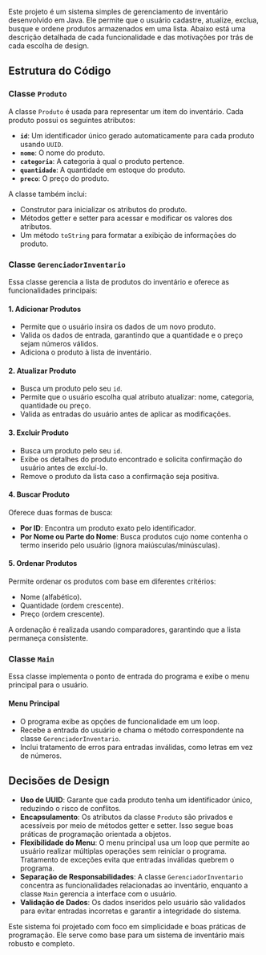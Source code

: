 <section>
    <p>Este projeto é um sistema simples de gerenciamento de inventário desenvolvido em Java. Ele permite que o usuário cadastre, atualize, exclua, busque e ordene produtos armazenados em uma lista. Abaixo está uma descrição detalhada de cada funcionalidade e das motivações por trás de cada escolha de design.</p>
</section>

<section>
    <h2>Estrutura do Código</h2>
    <article>
        <h3>Classe <code>Produto</code></h3>
        <p>A classe <code>Produto</code> é usada para representar um item do inventário. Cada produto possui os seguintes atributos:</p>
        <ul>
            <li><strong><code>id</code></strong>: Um identificador único gerado automaticamente para cada produto usando <code>UUID</code>.</li>
            <li><strong><code>nome</code></strong>: O nome do produto.</li>
            <li><strong><code>categoria</code></strong>: A categoria à qual o produto pertence.</li>
            <li><strong><code>quantidade</code></strong>: A quantidade em estoque do produto.</li>
            <li><strong><code>preco</code></strong>: O preço do produto.</li>
        </ul>
        <p>A classe também inclui:</p>
        <ul>
            <li>Construtor para inicializar os atributos do produto.</li>
            <li>Métodos getter e setter para acessar e modificar os valores dos atributos.</li>
            <li>Um método <code>toString</code> para formatar a exibição de informações do produto.</li>
        </ul>
    </article>

  <article>
        <h3>Classe <code>GerenciadorInventario</code></h3>
        <p>Essa classe gerencia a lista de produtos do inventário e oferece as funcionalidades principais:</p>

  <h4>1. Adicionar Produtos</h4>
        <ul>
            <li>Permite que o usuário insira os dados de um novo produto.</li>
            <li>Valida os dados de entrada, garantindo que a quantidade e o preço sejam números válidos.</li>
            <li>Adiciona o produto à lista de inventário.</li>
        </ul>
<h4>2. Atualizar Produto</h4>
        <ul>
            <li>Busca um produto pelo seu <code>id</code>.</li>
            <li>Permite que o usuário escolha qual atributo atualizar: nome, categoria, quantidade ou preço.</li>
            <li>Valida as entradas do usuário antes de aplicar as modificações.</li>
        </ul>
        <h4>3. Excluir Produto</h4>
        <ul>
            <li>Busca um produto pelo seu <code>id</code>.</li>
            <li>Exibe os detalhes do produto encontrado e solicita confirmação do usuário antes de excluí-lo.</li>
            <li>Remove o produto da lista caso a confirmação seja positiva.</li>
        </ul>
        <h4>4. Buscar Produto</h4>
        <p>Oferece duas formas de busca:</p>
        <ul>
            <li><strong>Por ID</strong>: Encontra um produto exato pelo identificador.</li>
            <li><strong>Por Nome ou Parte do Nome</strong>: Busca produtos cujo nome contenha o termo inserido pelo usuário (ignora maiúsculas/minúsculas).</li>
        </ul>
        <h4>5. Ordenar Produtos</h4>
        <p>Permite ordenar os produtos com base em diferentes critérios:</p>
        <ul>
            <li>Nome (alfabético).</li>
            <li>Quantidade (ordem crescente).</li>
            <li>Preço (ordem crescente).</li>
        </ul>
        <p>A ordenação é realizada usando comparadores, garantindo que a lista permaneça consistente.</p>
    </article>
    <article>
        <h3>Classe <code>Main</code></h3>
        <p>Essa classe implementa o ponto de entrada do programa e exibe o menu principal para o usuário.</p>
        <h4>Menu Principal</h4>
        <ul>
            <li>O programa exibe as opções de funcionalidade em um loop.</li>
            <li>Recebe a entrada do usuário e chama o método correspondente na classe <code>GerenciadorInventario</code>.</li>
            <li>Inclui tratamento de erros para entradas inválidas, como letras em vez de números.</li>
        </ul>
    </article>
</section>

<section>
    <h2>Decisões de Design</h2>
    <ul>
        <li><strong>Uso de UUID</strong>: Garante que cada produto tenha um identificador único, reduzindo o risco de conflitos.</li>
        <li><strong>Encapsulamento</strong>: Os atributos da classe <code>Produto</code> são privados e acessíveis por meio de métodos getter e setter. Isso segue boas práticas de programação orientada a objetos.</li>
        <li><strong>Flexibilidade do Menu</strong>: O menu principal usa um loop que permite ao usuário realizar múltiplas operações sem reiniciar o programa. Tratamento de exceções evita que entradas inválidas quebrem o programa.</li>
        <li><strong>Separação de Responsabilidades</strong>: A classe <code>GerenciadorInventario</code> concentra as funcionalidades relacionadas ao inventário, enquanto a classe <code>Main</code> gerencia a interface com o usuário.</li>
        <li><strong>Validação de Dados</strong>: Os dados inseridos pelo usuário são validados para evitar entradas incorretas e garantir a integridade do sistema.</li>
    </ul>
</section>

<footer>
    <p>Este sistema foi projetado com foco em simplicidade e boas práticas de programação. Ele serve como base para um sistema de inventário mais robusto e completo.</p>
</footer>
